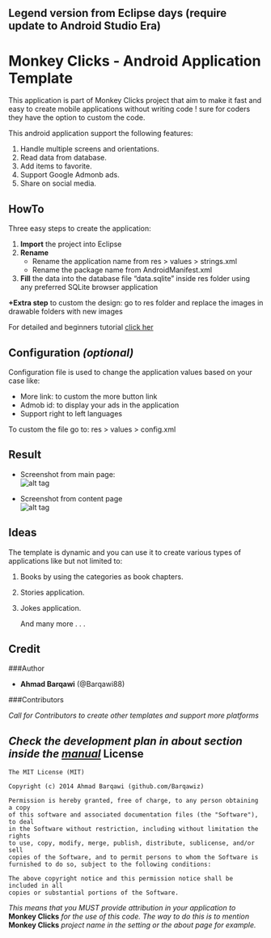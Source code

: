Legend version from Eclipse days (require update to Android Studio Era)
-----

Monkey Clicks - Android Application Template
======
This application is part of Monkey Clicks project that aim to make it fast and easy to create mobile applications without writing code ! sure for coders they have the option to custom the code.

This android application support the following features:

1. Handle multiple screens and orientations.
2. Read data from database.
3. Add items to favorite.
4. Support Google Admonb ads.
5. Share on social media.

HowTo
-----
Three easy steps to create the application:

1. **Import** the project into Eclipse
2. **Rename** 
    * Rename the application name from res > values > strings.xml
    * Rename the package name from AndroidManifest.xml 
3. **Fill** the data into the database file “data.sqlite” inside res folder using any preferred SQLite browser application 

**+Extra step** to custom the design: go to res folder and replace the images in drawable folders with new images

For detailed and beginners tutorial [click her][0]

Configuration *(optional)*
-----
Configuration file is used to change the application values based on your case like:

* More link: to custom the more button link 
* Admob id: to display your ads in the application
* Support right to left languages

To custom the file go to: res > values > config.xml

Result
-----
* Screenshot from main page: <br />
![alt tag](https://raw.github.com/Barqawiz/Android_ApplicationTemplate/master/resources/screenshots/main.png) 

* Screenshot from content page <br />
![alt tag](https://raw.github.com/Barqawiz/Android_ApplicationTemplate/master/resources/screenshots/content.png) 

Ideas
-----
The template is dynamic and you can use it to create various types of applications like but not limited to:

1. Books by using the categories as book chapters.
2. Stories application.
3. Jokes application.

   And many more . . .


Credit
------------
###Author
* **Ahmad Barqawi** (@Barqawi88)


###Contributors

*Call for Contributors to create other templates and support more platforms*

*Check the development plan in about section inside the [manual][1]*
License
-------
    The MIT License (MIT)

    Copyright (c) 2014 Ahmad Barqawi (github.com/Barqawiz)

    Permission is hereby granted, free of charge, to any person obtaining a copy
    of this software and associated documentation files (the "Software"), to deal
    in the Software without restriction, including without limitation the rights
    to use, copy, modify, merge, publish, distribute, sublicense, and/or sell
    copies of the Software, and to permit persons to whom the Software is
    furnished to do so, subject to the following conditions:

    The above copyright notice and this permission notice shall be included in all
    copies or substantial portions of the Software.

*This means that you MUST provide attribution in your application to* **Monkey Clicks** *for the use of this code. The way to do this is to mention* **Monkey Clicks** *project name in the setting or the about page for example.*

[0]: http://codk.tumblr.com/post/83727645411/android-template
[1]: https://raw.github.com/Barqawiz/Android_ApplicationTemplate/master/resources/Manual.pdf
